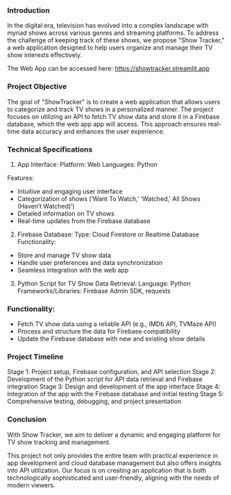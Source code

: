 ### Introduction
In the digital era, television has evolved into a complex landscape with myriad shows across various genres and streaming platforms. To address the challenge of keeping track of these shows, we propose "Show Tracker," a web application designed to help users organize and manage their TV show interests effectively.

The Web App can be accessed here: 
https://showtracker.streamlit.app

### Project Objective
The goal of "ShowTracker" is to create a web application that allows users to categorize and track TV shows in a personalized manner. The project focuses on utilizing an API to fetch TV show data and store it in a Firebase database, which the web app app will access. This approach ensures real-time data accuracy and enhances the user experience.

### Technical Specifications
1. App Interface:
Platform: Web
Languages: Python


Features:
- Intuitive and engaging user interface
- Categorization of shows (‘Want To Watch,’ ‘Watched,’ All Shows (Haven’t Watched)’)
- Detailed information on TV shows
- Real-time updates from the Firebase database


2. Firebase Database:
Type: Cloud Firestore or Realtime Database
Functionality:
- Store and manage TV show data
- Handle user preferences and data synchronization
- Seamless integration with the web app

3. Python Script for TV Show Data Retrieval:
Language: Python
Frameworks/Libraries: Firebase Admin SDK, requests

### Functionality:
- Fetch TV show data using a reliable API (e.g., IMDb API, TVMaze API)
- Process and structure the data for Firebase compatibility
- Update the Firebase database with new and existing show details


### Project Timeline
Stage 1: Project setup, Firebase configuration, and API selection
Stage 2: Development of the Python script for API data retrieval and Firebase integration
Stage 3: Design and development of the app interface
Stage 4: Integration of the app with the Firebase database and initial testing
Stage 5: Comprehensive testing, debugging, and project presentation


### Conclusion
With Show Tracker, we aim to deliver a dynamic and engaging platform for TV show tracking and management.

This project not only provides the entire team with practical experience in app development and cloud database management but also offers insights into API utilization. Our focus is on creating an application that is both technologically sophisticated and user-friendly, aligning with the needs of modern viewers.


